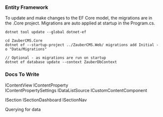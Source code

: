 ### Entity Framework

To update and make changes to the EF Core model, the migrations are in the .Core project. Migrations are auto applied at startup in the Program.cs.

```
dotnet tool update --global dotnet-ef

cd ZauberCMS.Core
dotnet ef --startup-project ../ZauberCMS.Web/ migrations add Initial -o "Data/Migrations"

// Optional - as migrations are run on startup  
dotnet ef database update --context ZauberDbContext
```

### Docs To Write

IContentView
IContentProperty  
IContentPropertySettings
IDataListSource
ICustomContentComponent

ISection
ISectionDashboard
ISectionNav

Querying for data